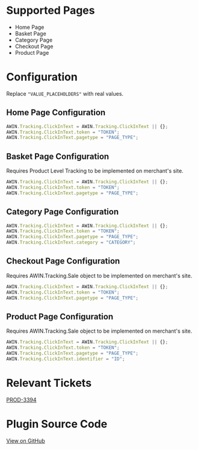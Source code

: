 
# Supported Pages

- Home Page
- Basket Page
- Category Page
- Checkout Page
- Product Page

# Configuration

Replace `"VALUE_PLACEHOLDERS"` with real values.

## Home Page Configuration

``` javascript
AWIN.Tracking.ClickInText = AWIN.Tracking.ClickInText || {};
AWIN.Tracking.ClickInText.token = "TOKEN";
AWIN.Tracking.ClickInText.pagetype = "PAGE_TYPE";
```



## Basket Page Configuration

Requires Product Level Tracking to be implemented on merchant's site.

``` javascript
AWIN.Tracking.ClickInText = AWIN.Tracking.ClickInText || {};
AWIN.Tracking.ClickInText.token = "TOKEN";
AWIN.Tracking.ClickInText.pagetype = "PAGE_TYPE";
```



## Category Page Configuration

``` javascript
AWIN.Tracking.ClickInText = AWIN.Tracking.ClickInText || {};
AWIN.Tracking.ClickInText.token = "TOKEN";
AWIN.Tracking.ClickInText.pagetype = "PAGE_TYPE";
AWIN.Tracking.ClickInText.category = "CATEGORY";
```



## Checkout Page Configuration

Requires AWIN.Tracking.Sale object to be implemented on merchant's site.

``` javascript
AWIN.Tracking.ClickInText = AWIN.Tracking.ClickInText || {};
AWIN.Tracking.ClickInText.token = "TOKEN";
AWIN.Tracking.ClickInText.pagetype = "PAGE_TYPE";
```



## Product Page Configuration

Requires AWIN.Tracking.Sale object to be implemented on merchant's site.

``` javascript
AWIN.Tracking.ClickInText = AWIN.Tracking.ClickInText || {};
AWIN.Tracking.ClickInText.token = "TOKEN";
AWIN.Tracking.ClickInText.pagetype = "PAGE_TYPE";
AWIN.Tracking.ClickInText.identifier = "ID";
```



# Relevant Tickets

[PROD-3394](https://jira.awin.com/browse/PROD-3394)

# Plugin Source Code

[View on
GitHub](https://github.com/awin/awin-tracking/blob/master/web/thirdparty/clickInText.js)